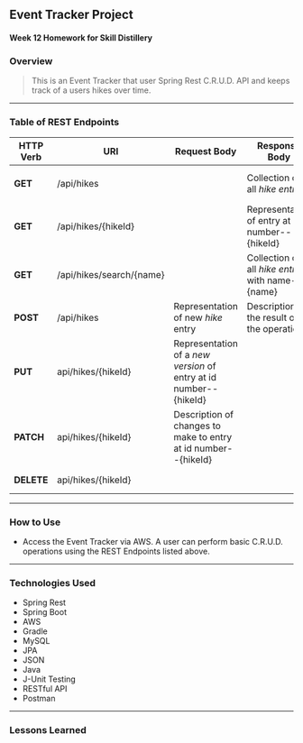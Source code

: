 ## Event Tracker Project

#### Week 12 Homework for Skill Distillery

### Overview
> This is an Event Tracker that user Spring Rest C.R.U.D. API and keeps track of a users hikes over time.

---
### **Table of REST Endpoints**
**HTTP Verb**| **URI**| **Request Body**|**Response Body**|**Purpose**|
--------|--------|--------|--------|--------|
**GET** | /api/hikes|       |Collection of all *hike entries* | **List** or **Collection** endpoint
**GET** | /api/hikes/{hikeId}| | Representation of entry at id number-- {hikeId}| **Retrieve** endpoint
**GET** | /api/hikes/search/{name}| | Collection of all *hike entries* with name-- {name}| **List** or **Collection** endpoint
**POST** | /api/hikes| Representation of new *hike* entry| Description of the result of the operation| **Create** endpoint
**PUT** | api/hikes/{hikeId}| Representation of a *new version* of entry at id number--{hikeId}| | **Replace** endpoint
**PATCH** | api/hikes/{hikeId}| Description of changes to make to entry at id number--{hikeId}| | **Update** endpoint
**DELETE** | api/hikes/{hikeId}| | | **Delete** route

---
### How to Use
- Access the Event Tracker via AWS. A user can perform basic C.R.U.D. operations using the REST Endpoints listed above.

---
### Technologies Used
- Spring Rest
- Spring Boot
- AWS
- Gradle
- MySQL
- JPA
- JSON
- Java
- J-Unit Testing
- RESTful API
- Postman
---
### Lessons Learned
